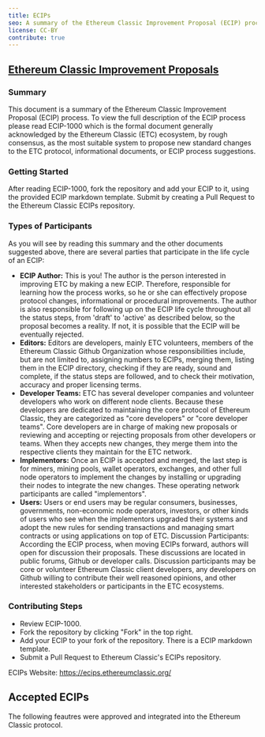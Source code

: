 ```yaml
---
title: ECIPs
seo: A summary of the Ethereum Classic Improvement Proposal (ECIP) process, and a list of accepted ECIPs.
license: CC-BY
contribute: true
---
```


## [Ethereum Classic Improvement Proposals](https://ecips.ethereumclassic.org/)

### Summary

This document is a summary of the Ethereum Classic Improvement Proposal (ECIP) process. To view the full description of the ECIP process please read ECIP-1000 which is the formal document generally acknowledged by the Ethereum Classic (ETC) ecosystem, by rough consensus, as the most suitable system to propose new standard changes to the ETC protocol, informational documents, or ECIP process suggestions.

### Getting Started

After reading ECIP-1000, fork the repository and add your ECIP to it, using the provided ECIP markdown template. Submit by creating a Pull Request to the Ethereum Classic ECIPs repository.

### Types of Participants

As you will see by reading this summary and the other documents suggested above, there are several parties that participate in the life cycle of an ECIP:

- **ECIP Author:** This is you! The author is the person interested in improving ETC by making a new ECIP. Therefore, responsible for learning how the process works, so he or she can effectively propose protocol changes, informational or procedural improvements. The author is also responsible for following up on the ECIP life cycle throughout all the status steps, from 'draft' to 'active' as described below, so the proposal becomes a reality. If not, it is possible that the ECIP will be eventually rejected.
- **Editors:** Editors are developers, mainly ETC volunteers, members of the Ethereum Classic Github Organization whose responsibilities include, but are not limited to, assigning numbers to ECIPs, merging them, listing them in the ECIP directory, checking if they are ready, sound and complete, if the status steps are followed, and to check their motivation, accuracy and proper licensing terms.
- **Developer Teams:** ETC has several developer companies and volunteer developers who work on different node clients. Because these developers are dedicated to maintaining the core protocol of Ethereum Classic, they are categorized as "core developers" or "core developer teams". Core developers are in charge of making new proposals or reviewing and accepting or rejecting proposals from other developers or teams. When they accepts new changes, they merge them into the respective clients they maintain for the ETC network.
- **Implementors:** Once an ECIP is accepted and merged, the last step is for miners, mining pools, wallet operators, exchanges, and other full node operators to implement the changes by installing or upgrading their nodes to integrate the new changes. These operating network participants are called "implementors".
- **Users:** Users or end users may be regular consumers, businesses, governments, non-economic node operators, investors, or other kinds of users who see when the implementors upgraded their systems and adopt the new rules for sending transactions and managing smart contracts or using applications on top of ETC.
  Discussion Participants: According the ECIP process, when moving ECIPs forward, authors will open for discussion their proposals. These discussions are located in public forums, Github or developer calls. Discussion participants may be core or volunteer Ethereum Classic client developers, any developers on Github willing to contribute their well reasoned opinions, and other interested stakeholders or participants in the ETC ecosystems.

### Contributing Steps

- Review ECIP-1000.
- Fork the repository by clicking "Fork" in the top right.
- Add your ECIP to your fork of the repository. There is a ECIP markdown template.
- Submit a Pull Request to Ethereum Classic's ECIPs repository.

ECIPs Website: https://ecips.ethereumclassic.org/

## Accepted ECIPs

The following feautres were approved and integrated into the Ethereum Classic protocol.

<Table data="ecips" />
